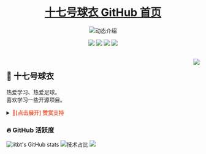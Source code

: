 <p align="center">
  <h1 align="center"><a href="https://github.com/zhang-bcxb">十七号球衣 GitHub 首页</a></h1>
</p>

<p align="center">
  <img src="https://readme-typing-svg.demolab.com/?lines=大家好，我是十七号球衣;欢迎来到我的 GitHub!&font=Fira%20Code&center=true&width=380&height=50&duration=4000&pause=1000" alt="动态介绍">
</p>

<p align="center">
  <img src="https://img.shields.io/static/v1?label=Program&message=Vue&color=blue"/>
  <img src="https://img.shields.io/static/v1?label=Language&message=JavaScript&color=yellow"/>
  <a href="https://space.bilibili.com/480675294"><img src="https://img.shields.io/static/v1?label=Video&message=Bilibili&color=pink"/></a>
  <a href="https://mp.weixin.qq.com/s/NfkT7BvdkNDLCcbmyl0AMg
"><img src="https://img.shields.io/static/v1?label=Blog&message=WeChat&color=green"/></a>
</p>
<br>

<img align="right" src="https://moe-counter.glitch.me/get/@:zhang-bcxb?theme=rule34">

## 🧸 十七号球衣

热爱学习、热爱足球。<br>喜欢学习一些开源项目。
<br>

<details>
  <summary><strong style="color:#e96443;">👀[点击展开] 赞赏支持 </strong></summary>
### 💞 我的社交统计
[![GitHub统计](https://stats.justsong.cn/api/github?username=iitbt&theme=dark&lang=zh-CN)](https://github.com/iitbt)
[![B站统计](https://stats.justsong.cn/api/bilibili/?id=480675294&theme=dark&lang=zh-CN)](https://space.bilibili.com/480675294)
<br>
</details>

### 🔥 GitHub 活跃度

![iitbt's GitHub stats](https://github-readme-stats.vercel.app/api?username=iitbt&custom_title=编程细胞的统计数据&show_icons=true&bg_color=30,e96443,904e95&title_color=fff&text_color=fff&icon_color=fff)
![技术占比](https://github-readme-stats.vercel.app/api/top-langs/?username=iitbt&layout=compact&langs_count=8&custom_title=技术占比&show_icons=true&bg_color=30,e96443,904e95&title_color=fff&text_color=fff&icon_color=fff)
![](https://github-readme-activity-graph.vercel.app/graph?username=iitbt&theme=dracula&custom_title=十七号球衣的心电图&radius=10)
<br>



